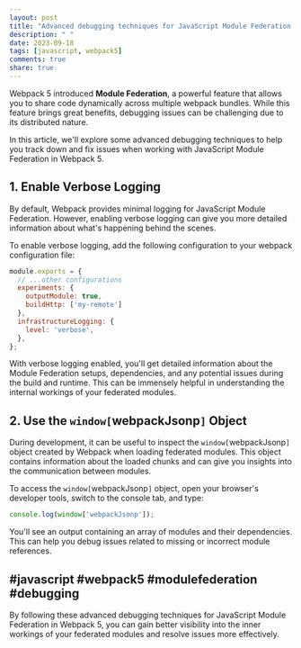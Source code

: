 ```yaml
---
layout: post
title: "Advanced debugging techniques for JavaScript Module Federation in Webpack 5"
description: " "
date: 2023-09-18
tags: [javascript, webpack5]
comments: true
share: true
---
```


Webpack 5 introduced **Module Federation**, a powerful feature that allows you to share code dynamically across multiple webpack bundles. While this feature brings great benefits, debugging issues can be challenging due to its distributed nature.

In this article, we'll explore some advanced debugging techniques to help you track down and fix issues when working with JavaScript Module Federation in Webpack 5.

## 1. Enable Verbose Logging

By default, Webpack provides minimal logging for JavaScript Module Federation. However, enabling verbose logging can give you more detailed information about what's happening behind the scenes.

To enable verbose logging, add the following configuration to your webpack configuration file:

```javascript
module.exports = {
  // ...other configurations
  experiments: {
    outputModule: true,
    buildHttp: ['my-remote']
  },
  infrastructureLogging: {
    level: 'verbose',
  },
};
```

With verbose logging enabled, you'll get detailed information about the Module Federation setups, dependencies, and any potential issues during the build and runtime. This can be immensely helpful in understanding the internal workings of your federated modules.

## 2. Use the `window[`webpackJsonp`]` Object

During development, it can be useful to inspect the `window[`webpackJsonp`]` object created by Webpack when loading federated modules. This object contains information about the loaded chunks and can give you insights into the communication between modules.

To access the `window[`webpackJsonp`]` object, open your browser's developer tools, switch to the console tab, and type:

```javascript
console.log(window['webpackJsonp']);
```

You'll see an output containing an array of modules and their dependencies. This can help you debug issues related to missing or incorrect module references.

## #javascript #webpack5 #modulefederation #debugging

By following these advanced debugging techniques for JavaScript Module Federation in Webpack 5, you can gain better visibility into the inner workings of your federated modules and resolve issues more effectively.